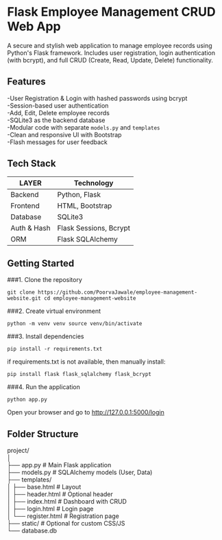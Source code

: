 # Flask Employee Management CRUD Web App

A secure and stylish web application to manage employee records using Python's Flask framework. Includes user registration, login authentication (with bcrypt), and full CRUD (Create, Read, Update, Delete) functionality.

## Features
-User Registration & Login with hashed passwords using bcrypt <br>
-Session-based user authentication <br>
-Add, Edit, Delete employee records <br>
-SQLite3 as the backend database <br>
-Modular code with separate `models.py` and `templates` <br>
-Clean and responsive UI with Bootstrap <br>
-Flash messages for user feedback <br>

## Tech Stack

|  LAYER         |  Technology              |
| ---------------|--------------------------|
|  Backend       |  Python, Flask           |
|  Frontend      |  HTML, Bootstrap         |
|  Database      |  SQLite3                 |
|  Auth & Hash   |  Flask Sessions, Bcrypt  |
|  ORM           |  Flask SQLAlchemy        |

## Getting Started

###1. Clone the repository

``
git clone https://github.com/PoorvaJawale/employee-management-website.git
cd employee-management-website ``

###2. Create virtual environment 

``
python -m venv venv
source venv/bin/activate ``

###3. Install dependencies

``
pip install -r requirements.txt `` <br>

if requirements.txt is not available, then manually install: <br>

``
pip install flask flask_sqlalchemy flask_bcrypt ``

###4. Run the application

``
python app.py `` <br>

Open your browser and go to http://127.0.0.1:5000/login

## Folder Structure

project/ <br>
│ <br>
├── app.py               # Main Flask application <br>
├── models.py            # SQLAlchemy models (User, Data) <br>
├── templates/ <br>
│   ├── base.html        # Layout <br>
│   ├── header.html      # Optional header <br>
│   ├── index.html       # Dashboard with CRUD <br>
│   ├── login.html       # Login page <br>
│   └── register.html    # Registration page <br>
├── static/              # Optional for custom CSS/JS <br>
└── database.db <br>


